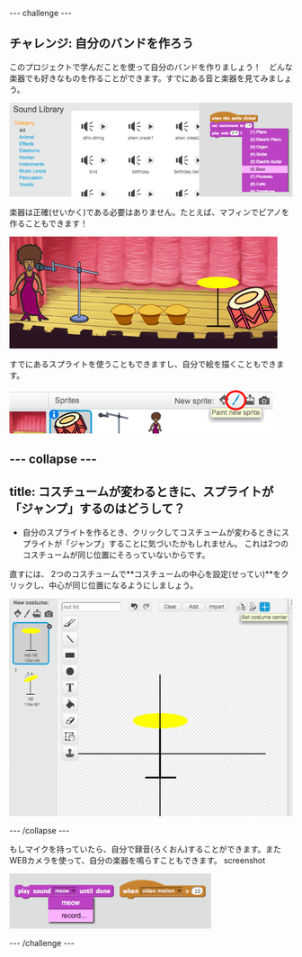 \--- challenge \---

## チャレンジ: 自分のバンドを作ろう

このプロジェクトで学んだことを使って自分のバンドを作りましょう！　どんな楽器でも好きなものを作ることができます。すでにある音と楽器を見てみましょう。

![スクリーンショット](images/band-ideas.png)

楽器は正確(せいかく)である必要はありません。たとえば、マフィンでピアノを作ることもできます！

![スクリーンショット](images/band-piano.png)

すでにあるスプライトを使うこともできますし、自分で絵を描くこともできます。

![スクリーンショット](images/band-draw.png)

## \--- collapse \---

## title: コスチュームが変わるときに、スプライトが「ジャンプ」するのはどうして？

+ 自分のスプライトを作るとき、クリックしてコスチュームが変わるときにスプライトが「ジャンプ」することに気づいたかもしれません。 これは2つのコスチュームが同じ位置にそろっていないからです。

直すには、 2つのコスチュームで**コスチュームの中心を設定(せってい)**をクリックし、中心が同じ位置になるようにしましょう。

![スクリーンショット](images/band-center.png)

\--- /collapse \---

もしマイクを持っていたら、自分で録音(ろくおん)することができます。またWEBカメラを使って、自分の楽器を鳴らすこともできます。 screenshot

![スクリーンショット](images/band-io.png)

\--- /challenge \---